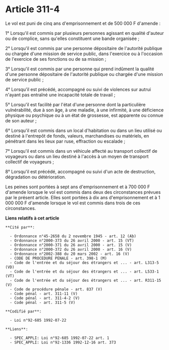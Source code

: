 # Article 311-4

Le vol est puni de cinq ans d'emprisonnement et de 500 000 F d'amende :

1° Lorsqu'il est commis par plusieurs personnes agissant en qualité d'auteur ou de complice, sans qu'elles constituent une
bande organisée ;

2° Lorsqu'il est commis par une personne dépositaire de l'autorité publique ou chargée d'une mission de service public, dans
l'exercice ou à l'occasion de l'exercice de ses fonctions ou de sa mission ;

3° Lorsqu'il est commis par une personne qui prend indûment la qualité d'une personne dépositaire de l'autorité publique ou
chargée d'une mission de service public ;

4° Lorsqu'il est précédé, accompagné ou suivi de violences sur autrui n'ayant pas entraîné une incapacité totale de travail ;

5° Lorsqu'il est facilité par l'état d'une personne dont la particulière vulnérabilité, due à son âge, à une maladie, à une
infirmité, à une déficience physique ou psychique ou à un état de grossesse, est apparente ou connue de son auteur ;

6° Lorsqu'il est commis dans un local d'habitation ou dans un lieu utilisé ou destiné à l'entrepôt de fonds, valeurs,
marchandises ou matériels, en pénétrant dans les lieux par ruse, effraction ou escalade ;

7° Lorsqu'il est commis dans un véhicule affecté au transport collectif de voyageurs ou dans un lieu destiné à l'accès à un
moyen de transport collectif de voyageurs ;

8° Lorsqu'il est précédé, accompagné ou suivi d'un acte de destruction, dégradation ou détérioration.

Les peines sont portées à sept ans d'emprisonnement et à 700 000 F d'amende lorsque le vol est commis dans deux des
circonstances prévues par le présent article. Elles sont portées à dix ans d'emprisonnement et à 1 000 000 F d'amende lorsque
le vol est commis dans trois de ces circonstances.

**Liens relatifs à cet article**

	**Cité par**:

	  - Ordonnance n°45-2658 du 2 novembre 1945 - art. 12 (Ab)
	  - Ordonnance n°2000-373 du 26 avril 2000 - art. 15 (VT)
	  - Ordonnance n°2000-371 du 26 avril 2000 - art. 15 (V)
	  - Ordonnance n°2000-372 du 26 avril 2000 - art. 16 (V)
	  - Ordonnance n°2002-388 du 20 mars 2002 - art. 16 (V)
	  - CODE DE PROCEDURE PENALE - art. 398-1 (M)
	  - Code de l'entrée et du séjour des étrangers et ... - art. L313-5 (VD)
	  - Code de l'entrée et du séjour des étrangers et ... - art. L533-1 (VT)
	  - Code de l'entrée et du séjour des étrangers et ... - art. R311-15 (V)
	  - Code de procédure pénale - art. 837 (V)
	  - Code pénal - art. 311-11 (V)
	  - Code pénal - art. 311-4-2 (V)
	  - Code pénal - art. 311-5 (V)

	**Codifié par**:

	  - Loi n°92-685 1992-07-22

	**Liens**:

	  - SPEC_APPLI: Loi n°92-685 1992-07-22 art. 1
	  - SPEC_APPLI: Loi n°92-1336 1992-12-16 art. 373
